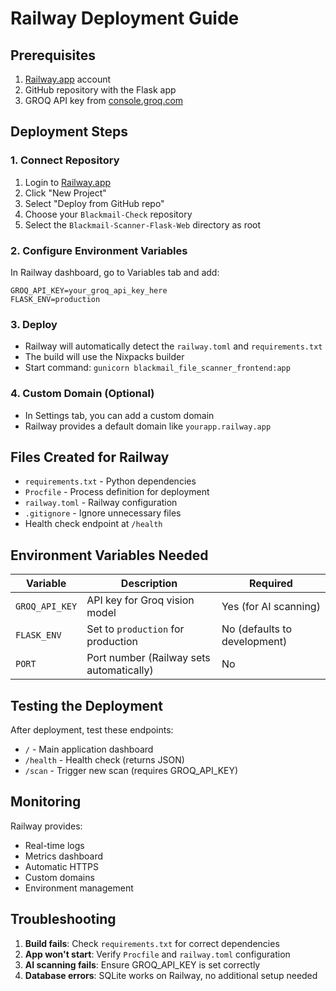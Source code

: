 # Railway Deployment Guide

## Prerequisites
1. [Railway.app](https://railway.app) account
2. GitHub repository with the Flask app
3. GROQ API key from [console.groq.com](https://console.groq.com)

## Deployment Steps

### 1. Connect Repository
1. Login to [Railway.app](https://railway.app)
2. Click "New Project"
3. Select "Deploy from GitHub repo"
4. Choose your `Blackmail-Check` repository
5. Select the `Blackmail-Scanner-Flask-Web` directory as root

### 2. Configure Environment Variables
In Railway dashboard, go to Variables tab and add:
```
GROQ_API_KEY=your_groq_api_key_here
FLASK_ENV=production
```

### 3. Deploy
- Railway will automatically detect the `railway.toml` and `requirements.txt`
- The build will use the Nixpacks builder
- Start command: `gunicorn blackmail_file_scanner_frontend:app`

### 4. Custom Domain (Optional)
- In Settings tab, you can add a custom domain
- Railway provides a default domain like `yourapp.railway.app`

## Files Created for Railway

- `requirements.txt` - Python dependencies
- `Procfile` - Process definition for deployment
- `railway.toml` - Railway configuration
- `.gitignore` - Ignore unnecessary files
- Health check endpoint at `/health`

## Environment Variables Needed

| Variable | Description | Required |
|----------|-------------|----------|
| `GROQ_API_KEY` | API key for Groq vision model | Yes (for AI scanning) |
| `FLASK_ENV` | Set to `production` for production | No (defaults to development) |
| `PORT` | Port number (Railway sets automatically) | No |

## Testing the Deployment

After deployment, test these endpoints:
- `/` - Main application dashboard
- `/health` - Health check (returns JSON)
- `/scan` - Trigger new scan (requires GROQ_API_KEY)

## Monitoring

Railway provides:
- Real-time logs
- Metrics dashboard
- Automatic HTTPS
- Custom domains
- Environment management

## Troubleshooting

1. **Build fails**: Check `requirements.txt` for correct dependencies
2. **App won't start**: Verify `Procfile` and `railway.toml` configuration
3. **AI scanning fails**: Ensure GROQ_API_KEY is set correctly
4. **Database errors**: SQLite works on Railway, no additional setup needed